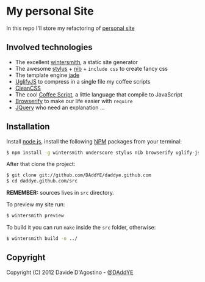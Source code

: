 # My personal Site

In this repo I'll store my refactoring of [personal site](http://daddye.it)

## Involved technologies

* The excellent [wintersmith](https://github.com/jnordberg/wintersmith), a static site generator
* The awesome [stylus](https://github.com/LearnBoost/stylus) + [nib](https://github.com/visionmedia/nib) + `include css` to create fancy css
* The template engine [jade](https://github.com/visionmedia/jade)
* [UglifyJS](https://github.com/mishoo/UglifyJS) to compress in a single file my coffee scripts
* [CleanCSS](https://github.com/GoalSmashers/clean-css)
* The cool [Coffee Script](http://coffeescript.org), a little language that compile to JavaScript
* [Browserify](https://github.com/substack/node-browserify) to make our life easier with `require`
* [JQuery](https://github.com/jquery/jquery) who need an explanation ...

## Installation

Install [node.js](http://nodejs.org), install the following [NPM](http://npmjs.org) packages from your terminal:

```sh
$ npm install -g wintersmith underscore stylus nib browserify uglify-js clean-css
```

After that clone the project:

```sh
$ git clone git://github.com/DAddYE/daddye.github.com
$ cd daddye.github.com/src
```

**REMEMBER:** sources lives in `src` directory.

To preview my site run:

```sh
$ wintersmith preview
```

To build it you can run `make` inside the `src` folder, otherwise:

```sh
$ wintersmith build -o ../
```

## Copyright

Copyright (C) 2012 Davide D'Agostino -
[@DAddYE](http://twitter.com/daddye)
